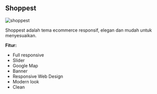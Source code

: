 Shoppest
------------

![shoppest](http://s3-ap-southeast-1.amazonaws.com/cdn2.jarvis-store.com/img/themes/shoppest/shoppest-preview.jpg)

Shoppest adalah tema ecommerce responsif, elegan  dan mudah untuk menyesuaikan.

**Fitur:**
 - Full responsive 
 - Slider 
 - Google Map 
 - Banner
 - Responsive Web Design
 - Modern look
 - Clean
